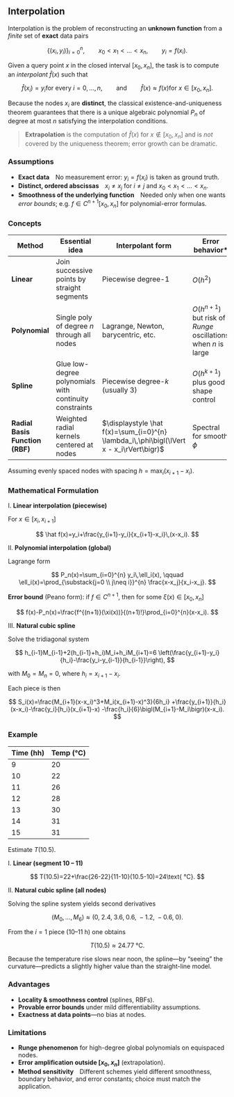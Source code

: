 ## Interpolation

Interpolation is the problem of reconstructing an **unknown function** from a *finite* set of **exact** data pairs

$$
\{(x_i,y_i)\}_{i=0}^{n},\qquad x_0< x_1<\dots <x_n,\qquad y_i=f(x_i).
$$

Given a query point $x$ in the closed interval $[x_0,x_n]$, the task is to compute an *interpolant* $\hat f(x)$ such that

$$
\hat f(x_i)=y_i \text{for every }i=0,\dots ,n,
\qquad\text{and}\qquad 
\hat f(x)\approx f(x) \text{for }x\in[x_0,x_n].
$$

Because the nodes $x_i$ are **distinct**, the classical existence-and-uniqueness theorem guarantees that there is a unique algebraic polynomial $P_n$ of degree at most $n$ satisfying the interpolation conditions.

> **Extrapolation** is the computation of $\hat f(x)$ for $x\notin[x_0,x_n]$ and is *not* covered by the uniqueness theorem; error growth can be dramatic.

### Assumptions

* **Exact data** No measurement error: $y_i=f(x_i)$ is taken as ground truth.
* **Distinct, ordered abscissas** $x_i\neq x_j$ for $i\neq j$ and $x_0<x_1<\dots <x_n$.
* **Smoothness of the underlying function** Needed only when one wants *error bounds*; e.g. $f\in C^{n+1}[x_0,x_n]$ for polynomial-error formulas.

### Concepts

| Method                          | Essential idea                                          | Interpolant form                                                                         | Error behavior\*                                                | Typical use-case                       |
| ------------------------------- | ------------------------------------------------------- | ---------------------------------------------------------------------------------------- | --------------------------------------------------------------- | -------------------------------------- |
| **Linear**                      | Join successive points by straight segments             | Piecewise degree-1                                                                       | $O(h^2)$                                                        | Fast previews, computer graphics       |
| **Polynomial**                  | Single poly of degree $n$ through all nodes             | Lagrange, Newton, barycentric, etc.                                                      | $O(h^{n+1})$ but risk of *Runge* oscillations when $n$ is large | Small $n$ on modest intervals          |
| **Spline**                      | Glue low-degree polynomials with continuity constraints | Piecewise degree-$k$ (usually 3)                                                         | $O(h^{k+1})$ plus good shape control                            | Smooth curves, CAD/CAM, statistics     |
| **Radial Basis Function (RBF)** | Weighted radial kernels centered at nodes               | $\displaystyle \hat f(x)=\sum_{i=0}^{n} \lambda_i\,\phi\bigl(\lVert x - x_i\rVert\bigr)$ | Spectral for smooth $\phi$                                      | Scattered data, high-dimensional grids |

Assuming evenly spaced nodes with spacing $h=\max_i (x_{i+1}-x_i)$.

### Mathematical Formulation

I. **Linear interpolation (piecewise)**

For $x\in[x_i,x_{i+1}]$

$$
\hat f(x)=y_i+\frac{y_{i+1}-y_i}{x_{i+1}-x_i}\,(x-x_i).
$$

II. **Polynomial interpolation (global)**

Lagrange form

$$
P_n(x)=\sum_{i=0}^{n} y_i\,\ell_i(x),
\qquad
\ell_i(x)=\prod_{\substack{j=0 \\ j\neq i}}^{n}
\frac{x-x_j}{x_i-x_j}.
$$

**Error bound** (Peano form): if $f\in C^{n+1}$, then for some $\xi(x)\in[x_0,x_n]$

$$
f(x)-P_n(x)=\frac{f^{(n+1)}(\xi(x))}{(n+1)!}\prod_{i=0}^{n}(x-x_i).
$$

III. **Natural cubic spline**

Solve the tridiagonal system

$$
h_{i-1}M_{i-1}+2(h_{i-1}+h_i)M_i+h_iM_{i+1}=6
\left(\frac{y_{i+1}-y_i}{h_i}-\frac{y_i-y_{i-1}}{h_{i-1}}\right),
$$

with $M_0=M_n=0$, where $h_i=x_{i+1}-x_i$.

Each piece is then

$$
S_i(x)=\frac{M_{i+1}(x-x_i)^3+M_i(x_{i+1}-x)^3}{6h_i}
+\frac{y_{i+1}}{h_i}(x-x_i)-\frac{y_i}{h_i}(x_{i+1}-x)
-\frac{h_i}{6}\bigl(M_{i+1}-M_i\bigr)(x-x_i).
$$

### Example

| Time (hh) | Temp (°C) |
| --------- | --------- |
| 9         | 20        |
| 10        | 22        |
| 11        | 26        |
| 12        | 28        |
| 13        | 30        |
| 14        | 31        |
| 15        | 31        |

Estimate $T(10.5)$.

I. **Linear (segment 10 – 11)**

$$
T(10.5)=22+\frac{26-22}{11-10}(10.5-10)=24\text{ °C}.
$$

II. **Natural cubic spline (all nodes)**

Solving the spline system yields second derivatives

$$
(M_0,\dots,M_6)\approx(0,\;2.4,\;3.6,\;0.6,\;-1.2,\;-0.6,\;0).
$$

From the $i=1$ piece (10–11 h) one obtains

$$
T(10.5)\approx 24.77\text{ °C}.
$$

Because the temperature rise slows near noon, the spline—by “seeing” the curvature—predicts a slightly higher value than the straight-line model.

### Advantages

* **Locality & smoothness control** (splines, RBFs).
* **Provable error bounds** under mild differentiability assumptions.
* **Exactness at data points**—no bias at nodes.

### Limitations

* **Runge phenomenon** for high-degree global polynomials on equispaced nodes.
* **Error amplification outside $[x_0,x_n]$** (extrapolation).
* **Method sensitivity** Different schemes yield different smoothness, boundary behavior, and error constants; choice must match the application.
